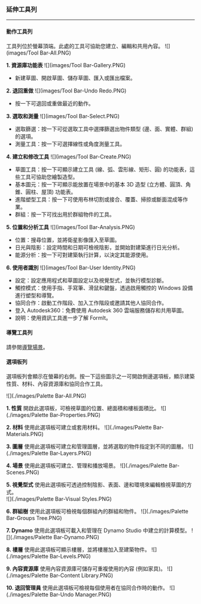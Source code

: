 ### 延伸工具列
---

#### 動作工具列
工具列位於螢幕頂端。此處的工具可協助您建立、編輯和共用內容。
![](images/Tool Bar-All.PNG)

**1. 資源庫功能表**
![](images/Tool Bar-Gallery.PNG)
- 新建草圖、開啟草圖、儲存草圖、匯入或匯出檔案。

**2. 退回重做**
![](images/Tool Bar-Undo Redo.PNG)
- 按一下可退回或重做最近的動作。

**3. 選取和測量**
![](images/Tool Bar-Select.PNG)
- 選取篩選：按一下可從選取工具中選擇篩選出物件類型 \(邊、面、實體、群組\) 的選項。
- 測量工具：按一下可選擇線性或角度測量工具。

**4. 建立和修改工具**
![](images/Tool Bar-Create.PNG)
- 草圖工具：按一下可顯示建立工具 \(線、弧、雲形線、矩形、圓\) 的功能表，這些工具可協助您繪製造型。
- 基本圖元：按一下可顯示能放置在場景中的基本 3D 造型 \(立方體、圓頂、角錐、圓柱、屋頂\) 功能表。
- 進階塑型工具：按一下可使用布林切割或接合、覆蓋、掃掠或斷面混成等作業。
- 群組：按一下可找出用於群組物件的工具。

**5. 位置和分析工具**
![](images/Tool Bar-Analysis.PNG)
- 位置：搜尋位置，並將衛星影像匯入至草圖。
- 日光與陰影：設定時間和日期可檢視陰影，並開始對建築進行日光分析。
- 能源分析：按一下可對建築執行計算，以決定其能源使用。

**6. 使用者識別**
![](images/Tool Bar-User Identity.PNG)
- 設定：設定應用程式和草圖設定以及視覺型式，並執行模型診斷。
- 觸控模式：使用手指、手寫筆、滑鼠和鍵盤，透過啟用觸控的 Windows 設備進行塑型和導覽。
- 協同合作：啟動工作階段、加入工作階段或邀請其他人協同合作。
- 登入 Autodesk360：免費使用 Autodesk 360 雲端服務儲存和共用草圖。
- 說明：使用資訊工具進一步了解 FormIt。

#### 導覽工具列
請參閱[導覽場景](../formit-introduction/navigating-the-scene.md)。

#### 選項板列
選項板列會顯示在螢幕的右側。按一下這些圖示之一可開啟側邊選項板，顯示建築性質、材料、內容資源庫和協同合作工具。

![](./images/Palette Bar-All.PNG)

**1. 性質** 開啟此選項板，可檢視草圖的位置、總面積和樓板面積比。
![](./images/Palette Bar-Properties.PNG)

**2. 材料** 使用此選項板可建立或套用材料。
![](./images/Palette Bar-Materials.PNG)

**3. 圖層** 使用此選項板可建立和管理圖層，並將選取的物件指定到不同的圖層。
![](./images/Palette Bar-Layers.PNG)

**4. 場景** 使用此選項板可建立、管理和播放場景。
![](./images/Palette Bar-Scenes.PNG)

**5. 視覺型式** 使用此選項板可透過控制陰影、表面、邊和環境來編輯檢視草圖的方式。<br> ![](./images/Palette Bar-Visual Styles.PNG)

**6. 群組樹** 使用此選項板可檢視每個群組內的群組和物件。
![](./images/Palette Bar-Groups Tree.PNG)

**7. Dynamo** 使用此選項板可載入和管理在 Dynamo Studio 中建立的計算模型。
![](./images/Palette Bar-Dynamo.PNG)

**8. 樓層** 使用此選項板可顯示樓層，並將樓層加入至建築物件。
![](./images/Palette Bar-Levels.PNG)

**9. 內容資源庫** 使用內容資源庫可儲存可重複使用的內容 \(例如家具\)。
![](./images/Palette Bar-Content Library.PNG)

**10. 退回管理員** 使用此選項板可檢視每個使用者在協同合作時的動作。
![](./images/Palette Bar-Undo Manager.PNG)